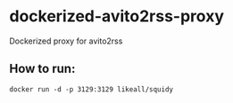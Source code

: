 # dockerized-avito2rss-proxy
Dockerized proxy for avito2rss

## How to run:
```
docker run -d -p 3129:3129 likeall/squidy
```

